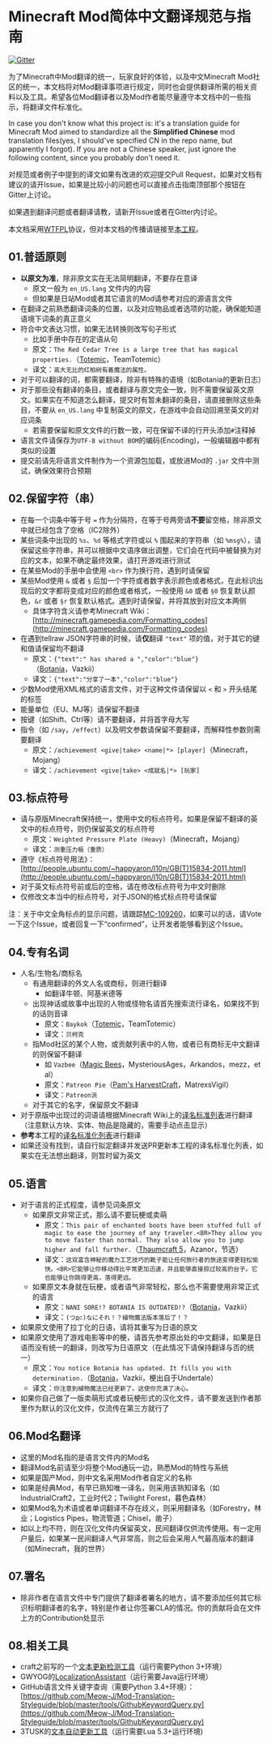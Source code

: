 # Minecraft Mod简体中文翻译规范与指南

[![Gitter](https://badges.gitter.im/Meow-J/Mod-Translation-Styleguide.svg)](https://gitter.im/Meow-J/Mod-Translation-Styleguide?utm_source=badge&utm_medium=badge&utm_campaign=pr-badge)

为了Minecraft中Mod翻译的统一，玩家良好的体验，以及中文Minecraft Mod社区的统一，本文档将对Mod翻译事项进行规定，同时也会提供翻译所需的相关资料以及工具。希望各位Mod翻译者以及Mod作者能尽量遵守本文档中的一些指示，将翻译文件标准化。

In case you don't know what this project is: it's a translation guide for Minecraft Mod aimed to standardize all the **Simplified Chinese** mod translation files(yes, I should've specified CN in the repo name, but apparently I forgot). If you are not a Chinese speaker, just ignore the following content, since you probably don't need it.

对规范或者例子中提到的译文如果有改进的欢迎提交Pull Request，如果对文档有建议的请开Issue，如果是比较小的问题也可以直接点击指南顶部那个按钮在Gitter上讨论。

如果遇到翻译问题或者翻译请教，请新开Issue或者在Gitter内讨论。

本文档采用[WTFPL](http://www.wtfpl.net/about/)协议，但对本文档的传播请链接至[本工程](https://github.com/Meow-J/Mod-Translation-Styleguide)。

## 01.普适原则

- **以原文为准**，除非原文实在无法简明翻译，不要存在意译
	- 原文一般为 `en_US.lang` 文件内的内容
	- 但如果是日站Mod或者其它语言的Mod请参考对应的源语言文件
- 在翻译之前熟悉翻译词条的位置，以及对应物品或者选项的功能，确保能知道语境下词条的真正意义
- 符合中文表达习惯，如果无法转换则改写句子形式
	- 比如手册中存在的定语从句
	- 原文：`The Red Cedar Tree is a large tree that has magical properties.`（[Totemic](https://github.com/TeamTotemic/Totemic)，TeamTotemic）
	- 译文：`高大无比的红柏树有着魔法的属性。`
- 对于可以翻译的词，都需要翻译，除非有特殊的语境（如Botania的更新日志）
- 对于那些没有翻译的条目，或者翻译与原文完全一致，则不需要保留英文原文。如果实在不知道怎么翻译，提交时有暂未翻译的条目，请直接删除这些条目，不要从 `en_US.lang` 中复制英文的原文，在游戏中会自动回溯至英文的对应词条
	- 若需要保留和原文文件的行数一致，可在保留不译的行开头添加`#`注释掉
- 语言文件请保存为`UTF-8 without BOM`的编码(Encoding)，一般编辑器中都有类似的设置
- 提交前请先将语言文件制作为一个资源包加载，或放进Mod的 `.jar` 文件中测试，确保效果符合预期

## 02.保留字符（串）

- 在每一个词条中等于号 `=` 作为分隔符，在等于号两旁请**不要**留空格，除非原文中就已经包含了空格（IC2除外）
- 某些词条中出现的 `%s`、`%d` 等格式字符或以 `%` 围起来的字符串（如 `%msg%`），请保留这些字符串，并可以根据中文语序做出调整，它们会在代码中被替换为对应的文本，如果不确定最终效果，请打开游戏进行测试
- 在某些Mod的手册中会使用 `<br>` 作为换行符，遇到时请保留
- 某些Mod使用 `&` 或者 `§` 后加一个字符或者数字表示颜色或者格式，在此标识出现后的文字都将变成对应的颜色或者格式，一般使用 `&0` 或者 `§0` 恢复默认颜色，`&r` 或者 `§r` 恢复默认格式。遇到时请保留，并将其放到对应文本两侧
	- 具体字符含义请参考Minecraft Wiki：[http://minecraft.gamepedia.com/Formatting_codes](http://minecraft.gamepedia.com/Formatting_codes)
- 在遇到tellraw JSON字符串的时候，请**仅**翻译 `"text"` 项的值，对于其它的键和值请保留均不翻译
	- 原文：`{"text":" has shared a ","color":"blue"}`（[Botania](https://github.com/Vazkii/Botania)，Vazkii）
	- 译文：`{"text":"分享了一本","color":"blue"}`
- 少数Mod使用XML格式的语言文件，对于这种文件请保留以 `<` 和 `>` 开头结尾的标签
- 能量单位（EU、MJ等）请保留不翻译
- 按键（如Shift、Ctrl等）请不要翻译，并将首字母大写
- 指令（如 `/say`，`/effect`）以及明文参数请保留不要翻译，而解释性参数则需要翻译
	- 原文：`/achievement <give|take> <name|*> [player]`（Minecraft，Mojang）
	- 译文：`/achievement <give|take> <成就名|*> [玩家]`

## 03.标点符号

- 请与原版Minecraft保持统一，使用中文的标点符号。如果是保留不翻译的英文中的标点符号，则仍保留英文的标点符号
	- 原文：`Weighted Pressure Plate (Heavy)`（Minecraft，Mojang）
	- 译文：`测重压力板（重质）`
- 遵守《标点符号用法》：[http://people.ubuntu.com/~happyaron/l10n/GB(T)15834-2011.html](http://people.ubuntu.com/~happyaron/l10n/GB(T)15834-2011.html)
- 对于英文标点符号前或后的空格，请在修改标点符号为中文时删除
- 仅修改文本当中的标点符号，对于JSON的格式标点符号请保留

注：关于中文全角标点的显示问题，请跟踪[MC-109260](https://bugs.mojang.com/browse/MC-109260)，如果可以的话，请Vote一下这个Issue，或者回复一下“confirmed”，让开发者能够看到这个Issue。

## 04.专有名词

- 人名/生物名/商标名
	- 有通用翻译的外文人名或商标，则进行翻译
		- 如翻译牛顿、阿基米德等
	- 出现神话或故事中出现的人物或怪物名请首先搜索流行译名，如果找不到的话则音译
		- 原文：`Baykok`（[Totemic](https://github.com/TeamTotemic/Totemic)，TeamTotemic）
		- 译文：`贝柯克`
	- 指Mod社区的某个人物，或贡献列表中的人物，或者已有商标无中文翻译的则保留不翻译
		- 如 `Vazbee`（[Magic Bees](https://github.com/MagicBees/MagicBees)，MysteriousAges，Arkandos，mezz，et al）
		- 原文：`Patreon Pie`（[Pam's HarvestCraft](https://github.com/MatrexsVigil/harvestcraft)，MatrexsVigil）
		- 译文：`Patreon派`
	- 对于其它的名字，保留原文不翻译
- 对于原版中出现过的词语请根据Minecraft Wiki上的[译名标准列表](http://minecraft-zh.gamepedia.com/Minecraft_Wiki:%E8%AF%91%E5%90%8D%E6%A0%87%E5%87%86%E5%8C%96)进行翻译（注意默认方块、实体、物品是隐藏的，需要手动点击显示）
- **参考**本工程的[译名标准化列表](https://github.com/Meow-J/Mod-Translation-Styleguide/blob/master/glossary.md)进行翻译
- 如果还没有找到，请自行拟定翻译并发送PR更新本工程的译名标准化列表，如果实在无法想出翻译，则暂时留为英文

## 05.语言

- 对于语言的正式程度，请参见词条原文
	- 如果原文非常正式，那么请不要玩梗或卖萌
		- 原文：`This pair of enchanted boots have been stuffed full of magic to ease the journey of any traveler.<BR>They allow you to move faster than normal. They also allow you to jump higher and fall further.`（[Thaumcraft 5](https://github.com/Azanor/thaumcraft-5)，Azanor，节选）
		- 译文：`这双富含神秘的魔力工艺技巧的靴子能让任何旅行者的旅途变得更轻松愉快。<BR>它能够让你移动得比平常更加迅速，并且能够直接掠过较高的台子。它也能够让你跳得更高，落得更远。`
	- 如果原文本身就在玩梗，或者语气非常轻松，那么也不需要使用非常正式的语言
		- 原文：`NANI SORE!? BOTANIA IS OUTDATED!?`（[Botania](https://github.com/Vazkii/Botania)，Vazkii）
		- 译文：`(つд⊂)なにそれ！？植物魔法版本落后了！？`
- 如果原文使用了拉丁化的日语，请将其重写为日语的原文
- 如果原文使用了游戏电影等中的梗，请首先参考原出处的中文翻译，如果是日语而没有统一的翻译，则改写为日语原文（在此情况下请保持翻译与否的统一）
	- 原文：`You notice Botania has updated. It fills you with determination.`（[Botania](https://github.com/Vazkii/Botania)，Vazkii，梗出自于Undertale）
	- 译文：`你注意到植物魔法已经更新了。这使你充满了决心。`
- 如果你自己做了一版卖萌形式或者玩梗形式的汉化文件，请不要发送到作者那里作为默认的汉化文件，仅流传在第三方就行了

## 06.Mod名翻译

- 这里的Mod名指的是语言文件内的Mod名
- 翻译Mod名前请至少将整个Mod通玩一边，熟悉Mod的特性与系统
- 如果是国产Mod，则中文名采用Mod作者自定义的名称
- 如果是经典Mod，有早已熟知唯一译名，则采用该熟知译名（如IndustrialCraft2，工业时代2；Twilight Forest，暮色森林）
- 如果Mod名为术语或者单词翻译不存在歧义，则采用翻译名（如Forestry，林业；Logistics Pipes，物流管道；Chisel，凿子）
- 如以上均不符，则在汉化文件内保留英文，民间翻译仅供流传使用。有一定用户量后，如果某一民间翻译人气非常高，则之后会采用人气最高版本的翻译（如Minecraft，我的世界）

## 07.署名

- 除非作者在语言文件中专门提供了翻译者署名的地方，请不要添加任何其它标识标明翻译者的名字，特别是作者让你签署CLA的情况。你的贡献将会在文件上方的Contribution处显示

## 08.相关工具

- craft之前写的一个[文本更新检测工具](https://github.com/crafteverywhere/Craft_Minecraft_Mod_Localization/blob/master/lang_checker.py)（运行需要Python 3+环境）
- GWYOG的[LocalizationAssistant](https://github.com/GWYOG/LocalizationAssistant)（运行需要Java运行环境）
- GitHub语言文件关键字查询（需要Python 3.4+环境）：[https://github.com/Meow-J/Mod-Translation-Styleguide/blob/master/tools/GithubKeywordQuery.py](https://github.com/Meow-J/Mod-Translation-Styleguide/blob/master/tools/GithubKeywordQuery.py)
- 3TUSK的[文本自动更新工具](https://github.com/3TUSK/TemporaryLocalization/blob/1.9/Tool_Update.lua)（运行需要Lua 5.3+运行环境)
